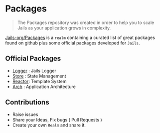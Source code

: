 # Packages  

> The Packages repository was created in order to help you to scale Jails as your application grows in complexity.

[Jails-org/Packages](https://github.com/jails-org/Packages) is a `realm` containing a curated list of great packages found on github plus some official packages developed for `Jails`.

## Official Packages

- [Logger](https://github.com/jails-org/Packages/tree/master/logger) : Jails Logger
- [Store](https://github.com/jails-org/Packages/tree/master/store)  : State Management
- [Reactor](https://github.com/jails-org/Packages/tree/master/reactor): Template System
- [Arch](https://github.com/jails-org/Packages/tree/master/arch) : Application Architecture

## Contributions
- Raise issues
- Share your Ideas, Fix bugs ( Pull Requests )
- Create your own `Realm` and share it.
